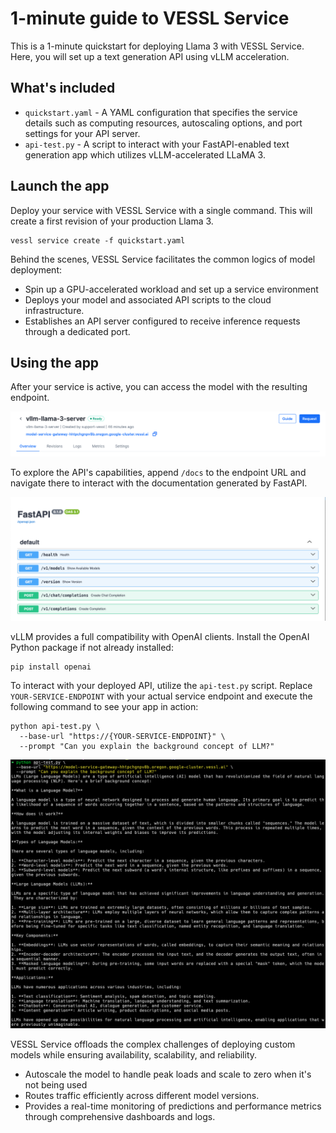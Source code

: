 # 1-minute guide to VESSL Service

This is a 1-minute quickstart for deploying Llama 3 with VESSL Service. Here, you will set up a text generation API using vLLM acceleration.

## What's included
* `quickstart.yaml` - A YAML configuration that specifies the service details such as computing resources, autoscaling options, and port settings for your API server.
* `api-test.py` - A script to interact with your FastAPI-enabled text generation app which utilizes vLLM-accelerated LLaMA 3.

## Launch the app

Deploy your service with VESSL Service with a single command. This will create a first revision of your production Llama 3.
```
vessl service create -f quickstart.yaml
```

Behind the scenes, VESSL Service facilitates the common logics of model deployment:

* Spin up a GPU-accelerated workload and set up a service environment
* Deploys your model and associated API scripts to the cloud infrastructure.
* Establishes an API server configured to receive inference requests through a dedicated port.

## Using the app
After your service is active, you can access the model with the resulting endpoint.

![](assets/endpoint.png)

To explore the API's capabilities, append `/docs` to the endpoint URL and navigate there to interact with the documentation generated by FastAPI.
 
![](assets/fastapi.png)

vLLM provides a full compatibility with OpenAI clients. Install the OpenAI Python package if not already installed:

```
pip install openai
```
To interact with your deployed API, utilize the `api-test.py` script. Replace `YOUR-SERVICE-ENDPOINT` with your actual service endpoint and execute the following command to see your app in action:

```
python api-test.py \
  --base-url "https://{YOUR-SERVICE-ENDPOINT}" \
  --prompt "Can you explain the background concept of LLM?"
```

![](assets/result.png)

VESSL Service offloads the complex challenges of deploying custom models while ensuring availability, scalability, and reliability.
* Autoscale the model to handle peak loads and scale to zero when it's not being used
* Routes traffic efficiently across different model versions.
* Provides a real-time monitoring of predictions and performance metrics through comprehensive dashboards and logs.
